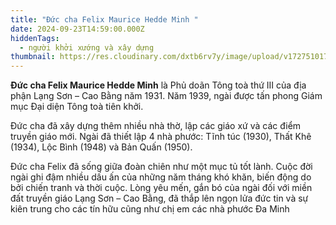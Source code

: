 ```yaml
---
title: "Đức cha Felix Maurice Hedde Minh "
date: 2024-09-23T14:59:00.000Z
hiddenTags:
  - người khởi xướng và xây dựng
thumbnail: https://res.cloudinary.com/dxtb6rv7y/image/upload/v1727510179/3_r67ubn.jpg
---
```

**Đức cha Felix Maurice Hedde Minh** là Phủ doãn Tông toà thứ III của địa phận Lạng Sơn – Cao Bằng năm 1931. Năm 1939, ngài được tấn phong Giám mục Đại diện Tông toà tiên khởi.

Đức cha đã xây dựng thêm nhiều nhà thờ, lập các giáo xứ và các điểm truyền giáo mới. Ngài đã thiết lập 4 nhà phước: Tĩnh túc (1930), Thất Khê (1934), Lộc Bình (1948) và Bản Quấn (1950).

Đức cha Felix đã sống giữa đoàn chiên như một mục tủ tốt lành. Cuộc đời ngài ghi đậm nhiều dấu ấn của những năm tháng khó khăn, biến động do bởi chiến tranh và thời cuộc. Lòng yêu mến, gắn bó của ngài đối với miền đất truyền giáo Lạng Sơn – Cao Bằng, đã thắp lên ngọn lửa đức tin và sự kiên trung cho các tín hữu cũng như chị em các nhà phước Đa Minh
